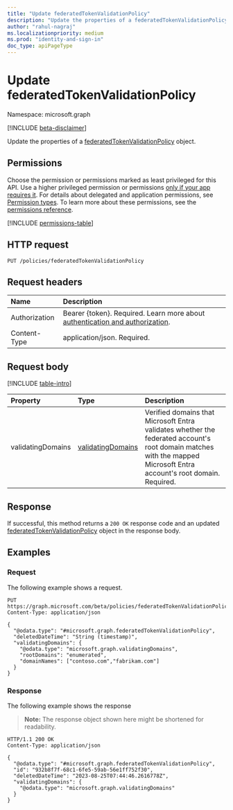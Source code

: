 ```yaml
---
title: "Update federatedTokenValidationPolicy"
description: "Update the properties of a federatedTokenValidationPolicy object."
author: "rahul-nagraj"
ms.localizationpriority: medium
ms.prod: "identity-and-sign-in"
doc_type: apiPageType
---
```


# Update federatedTokenValidationPolicy
Namespace: microsoft.graph

[!INCLUDE [beta-disclaimer](../../includes/beta-disclaimer.md)]

Update the properties of a [federatedTokenValidationPolicy](../resources/federatedtokenvalidationpolicy.md) object.

## Permissions
Choose the permission or permissions marked as least privileged for this API. Use a higher privileged permission or permissions [only if your app requires it](/graph/permissions-overview#best-practices-for-using-microsoft-graph-permissions). For details about delegated and application permissions, see [Permission types](/graph/permissions-overview#permission-types). To learn more about these permissions, see the [permissions reference](/graph/permissions-reference).

<!-- {
  "blockType": "permissions",
  "name": "federatedtokenvalidationpolicy-update-permissions"
}
-->
[!INCLUDE [permissions-table](../includes/permissions/federatedtokenvalidationpolicy-update-permissions.md)]

## HTTP request

<!-- {
  "blockType": "ignored"
}
-->
``` http
PUT /policies/federatedTokenValidationPolicy
```

## Request headers
|Name|Description|
|:---|:---|
|Authorization|Bearer {token}. Required. Learn more about [authentication and authorization](/graph/auth/auth-concepts).|
|Content-Type|application/json. Required.|

## Request body
[!INCLUDE [table-intro](../../includes/update-property-table-intro.md)]

|Property|Type|Description|
|:---|:---|:---|
|validatingDomains|[validatingDomains](../resources/validatingdomains.md)|Verified domains that Microsoft Entra validates whether the federated account's root domain matches with the mapped Microsoft Entra account's root domain. Required.|



## Response

If successful, this method returns a `200 OK` response code and an updated [federatedTokenValidationPolicy](../resources/federatedtokenvalidationpolicy.md) object in the response body.

## Examples

### Request
The following example shows a request.
<!-- {
  "blockType": "request",
  "name": "update_federatedtokenvalidationpolicy"
}
-->
``` http
PUT https://graph.microsoft.com/beta/policies/federatedTokenValidationPolicy
Content-Type: application/json

{
  "@odata.type": "#microsoft.graph.federatedTokenValidationPolicy",
  "deletedDateTime": "String (timestamp)",
  "validatingDomains": {
    "@odata.type": "microsoft.graph.validatingDomains",
    "rootDomains": "enumerated",
    "domainNames": ["contoso.com","fabrikam.com"]
  }
}
```

### Response
The following example shows the response
>**Note:** The response object shown here might be shortened for readability.
<!-- {
  "blockType": "response",
  "truncated": true,
  "@odata.type": "microsoft.graph.federatedTokenValidationPolicy"
}
-->
``` http
HTTP/1.1 200 OK
Content-Type: application/json

{
  "@odata.type": "#microsoft.graph.federatedTokenValidationPolicy",
  "id": "932b8f7f-68c1-6fe5-59ab-56e1ff752f30",
  "deletedDateTime": "2023-08-25T07:44:46.2616778Z",
  "validatingDomains": {
    "@odata.type": "microsoft.graph.validatingDomains"
  }
}
```

